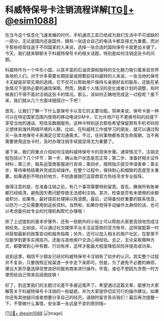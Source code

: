 # 科威特保号卡注销流程详解[[TG💪+ @esim1088](https://t.me/s/esim1088)]

在当今这个信息化飞速发展的时代，手机通讯工具已经成为我们生活中不可或缺的一部分。无论是国内还是国外，拥有一张适合自己的电话卡都显得尤为重要。而对于那些经常往返于不同国家的人来说，选择一张合适的国际保号卡就更加关键了。今天，我们就来聊聊关于科威特保号卡的相关话题，特别是如何注销这张卡的问题。

科威特作为一个中东小国，以其丰富的石油资源和独特的文化魅力吸引着来自世界各地的人们。对于许多需要长期驻留或频繁前往科威特的人来说，一张当地的保号卡无疑是非常实用的选择。它不仅可以帮助用户保持与亲朋好友的联系，还能在紧急情况下提供必要的通信保障。然而，随着个人情况的变化或者计划的调整，有时候我们不得不面对注销这张卡的情况。那么，该如何正确地完成这一过程呢？接下来，我们就从几个方面详细探讨一下吧！

首先，让我们了解一下什么是保号卡以及它的主要功能。简单来说，保号卡是一种可以在特定国家范围内使用的移动电话SIM卡，它允许用户在不更换号码的前提下享受当地的通话、短信及数据服务。这种卡特别适合那些希望保留原有手机号码但又想体验海外网络环境的人群。比如，在科威特工作或学习的朋友，就可以通过购买一张本地保号卡来满足日常沟通需求。不过，任何事物都有其生命周期，当不再需要使用这张卡时，及时办理注销手续就显得尤为重要了。

接下来，我们将重点介绍如何注销科威特保号卡的具体步骤。通常情况下，注销流程包括以下几个环节：第一步，确认账户状态是否正常；第二步，准备好相关证件材料；第三步，联系运营商客服进行咨询；第四步，按照指示提交申请表单；第五步，等待审核结果并完成后续操作。在整个过程中，保持耐心和细致的态度至关重要。如果遇到不明白的地方，不妨直接拨打运营商官方热线寻求专业指导。

值得注意的是，在准备注销之前，有几个事项需要特别留意。首先，确保所有账单都已经结清，避免因欠费问题导致无法顺利注销。其次，检查是否有未使用的余额或积分，如果有，最好提前处理掉以免浪费。最后，记得备份好重要的联系信息，以防万一之后需要用到这些资料。当然啦，如果你觉得手动操作太麻烦的话，也可以考虑委托给专业的代理机构帮忙办理哦！

除了上述提到的基本步骤外，还有一些额外的小贴士可以帮助大家更高效地完成注销任务。比如说，可以通过社交媒体平台关注运营商的官方账号，这样就能第一时间获取最新的政策变动和服务指南；另外，还可以加入相关的用户社区，在那里不仅能学到更多实用技巧，还能与其他用户交流心得经验。总之，无论采取哪种方式，都要做到心中有数、行动有序，这样才能最大程度降低风险并提高成功率。

说到这里，相信不少朋友已经对科威特保号卡注销有了初步的认识。其实整个过程并不复杂，只要按照正规渠道一步步走下来即可。但是，为了避免不必要的麻烦，建议大家尽量选择信誉良好的服务商来进行操作。毕竟，谁也不想因为贪图一时方便而给自己带来后续困扰嘛！

好了，到这里我们的主题讨论差不多接近尾声了。希望通过这篇文章，能够为大家解答关于科威特保号卡注销的一些疑惑，并为大家提供切实可行的操作建议。如果你还有其他疑问或者想要分享自己的经历，请随时留言告诉我们！最后再次提醒一下，不管做什么事情，安全第一永远是不变的原则哦~

[[TG💪+ @esim1088](https://t.me/s/esim1088) ![Image](https://i.postimg.cc/4NQfJmqS/Snipaste-2025-05-13-00-14-12.png)]